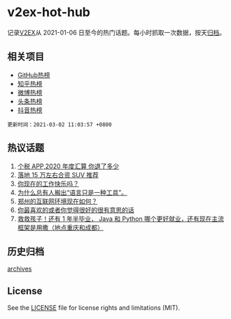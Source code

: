# v2ex-hot-hub

 记录[V2EX](https://www.v2ex.com/)从 2021-01-06 日至今的热门话题。每小时抓取一次数据，按天[归档](archives)。
 
 ## 相关项目

- [GitHub热榜](https://github.com/lonnyzhang423/github-hot-hub)
- [知乎热榜](https://github.com/lonnyzhang423/zhihu-hot-hub)
- [微博热榜](https://github.com/lonnyzhang423/weibo-hot-hub)
- [头条热榜](https://github.com/lonnyzhang423/toutiao-hot-hub)
- [抖音热榜](https://github.com/lonnyzhang423/douyin-hot-hub)


 `更新时间：2021-03-02 11:03:57 +0800`

## 热议话题

1. [个税 APP,2020 年度汇算 你退了多少](https://www.v2ex.com/t/757338)
1. [落地 15 万左右合资 SUV 推荐](https://www.v2ex.com/t/757233)
1. [你现在的工作快乐吗？](https://www.v2ex.com/t/757271)
1. [为什么总有人搬出“语言只是一种工具”。](https://www.v2ex.com/t/757250)
1. [郑州的互联网环境现在如何？](https://www.v2ex.com/t/757282)
1. [你最喜欢的或者你觉得很好的很有意思的话](https://www.v2ex.com/t/757491)
1. [救救孩子！还有 1 年半毕业， Java 和 Python 哪个更好就业，还有现在主流框架是用撒（地点重庆和成都）](https://www.v2ex.com/t/757354)

## 历史归档

[archives](archives)

## License

See the [LICENSE](LICENSE) file for license rights and limitations (MIT).
